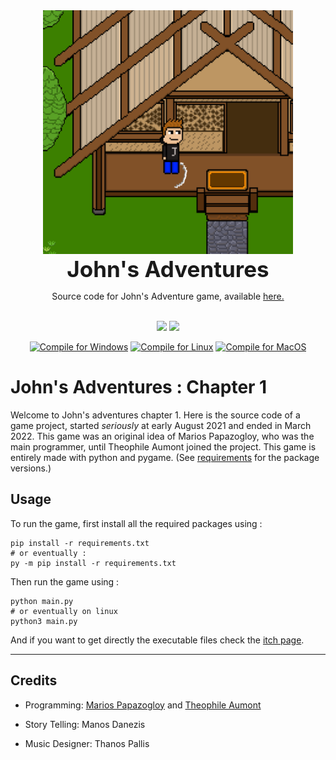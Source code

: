 <div align="center">
<img src="./data/doc/header_image.png" width=400 height=390>
<br/> 
<span style="font-weight:bold; font-size:35px;">John's Adventures</span>
<p>Source code for John's Adventure game, available <a href="https://ibox-studios.itch.io/johns-adventure-chapter-1">here.</a></p>
<br/>
<img src="https://img.shields.io/github/license/mariospapaz/JohnsAdventure.svg">
<img src="https://img.shields.io/github/repo-size/mariospapaz/JohnsAdventure">


[![Compile for Windows](https://github.com/mariospapaz/JohnsAdventure/actions/workflows/windows.yml/badge.svg)](https://github.com/mariospapaz/JohnsAdventure/actions/workflows/windows.yml) [![Compile for Linux](https://github.com/mariospapaz/JohnsAdventure/actions/workflows/ubuntu.yml/badge.svg)](https://github.com/mariospapaz/JohnsAdventure/actions/workflows/ubuntu.yml) [![Compile for MacOS](https://github.com/mariospapaz/JohnsAdventure/actions/workflows/macos.yml/badge.svg)](https://github.com/mariospapaz/JohnsAdventure/actions/workflows/macos.yml)

</div>

# John's Adventures : Chapter 1

Welcome to John's adventures chapter 1. Here is the source code of a game project, started *seriously* at early August 2021 and 
ended in March 2022. This game was an original idea of Marios Papazogloy, who was the main programmer, until Theophile Aumont
joined the project.
This game is entirely made with python and pygame. (See [requirements](./requirements.txt) for the package versions.)


## Usage
To run the game, first install all the required packages using :
```shell
pip install -r requirements.txt
# or eventually :
py -m pip install -r requirements.txt
```
Then run the game using :
```shell
python main.py
# or eventually on linux
python3 main.py
```
And if you want to get directly the executable files check the [itch page]("https://ibox-studios.itch.io/johns-adventure-chapter-1").

---
## Credits

- Programming: [Marios Papazogloy](https://github.com/mariospapaz) and [Theophile Aumont](https://github.com/fkS124)
 
- Story Telling: Manos Danezis

- Music Designer: Thanos Pallis
 
 
